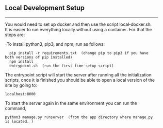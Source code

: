 ## Local Development Setup  
------------

You would need to set up docker and then use the script local-docker.sh.  
It is easier to run everything locally without using a container. For that the steps are:  

-To install python3, pip3, and npm, run as follows:  
```
  pip install -r requirements.txt  (change pip to pip3 if you have both versions of pip installed)  
  npm install  
  entrypoint.sh  (run the first time setup script)  
```

The entrypoint script will start the server after running all the initialization scripts, once it is finished you should be able to open a local version of the site by going to:   
```
localhost:8000  
```

To start the server again in the same environment you can run the command,  
```
python3 manage.py runserver  (from the app directory where manage.py is located. )
```
